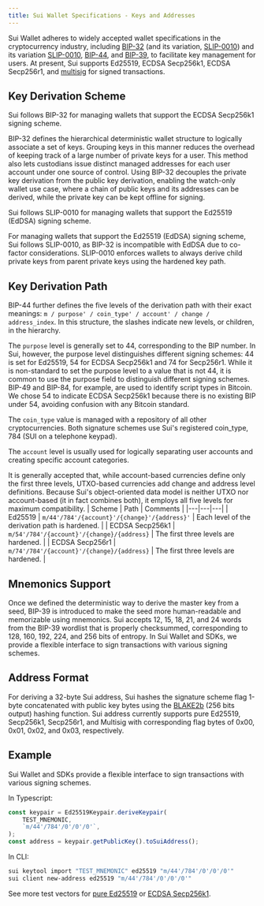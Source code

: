 ```yaml
---
title: Sui Wallet Specifications - Keys and Addresses
---
```


Sui Wallet adheres to widely accepted wallet specifications in the cryptocurrency industry, including [BIP-32](https://github.com/bitcoin/bips/blob/master/bip-0032.mediawiki) (and its variation, [SLIP-0010](https://github.com/satoshilabs/slips/blob/master/slip-0010.md)) and its variation [SLIP-0010](https://github.com/satoshilabs/slips/blob/master/slip-0010.md), [BIP-44](https://github.com/bitcoin/bips/blob/master/bip-0044.mediawiki), and [BIP-39](https://github.com/bitcoin/bips/blob/master/bip-0039.mediawiki), to facilitate key management for users. At present, Sui supports Ed25519, ECDSA Secp256k1, ECDSA Secp256r1, and [multisig](https://github.com/MystenLabs/sui/blob/6780cf62150893285f5db11f40f793fc440ec08b/doc/src/learn/cryptography/sui-multisig.md) for signed transactions.


## Key Derivation Scheme

Sui follows BIP-32 for managing wallets that support the ECDSA Secp256k1 signing scheme.

BIP-32 defines the hierarchical deterministic wallet structure to logically associate a set of keys. Grouping keys in this manner reduces the overhead of keeping track of a large number of private keys for a user. This method also lets custodians issue distinct managed addresses for each user account under one source of control. Using BIP-32 decouples the private key derivation from the public key derivation, enabling the watch-only wallet use case, where a chain of public keys and its addresses can be derived, while the private key can be kept offline for signing.

Sui follows SLIP-0010 for managing wallets that support the Ed25519 (EdDSA) signing scheme.

For managing wallets that support the Ed25519 (EdDSA) signing scheme, Sui follows SLIP-0010, as BIP-32 is incompatible with EdDSA due to co-factor considerations. SLIP-0010 enforces wallets to always derive child private keys from parent private keys using the hardened key path.

## Key Derivation Path

BIP-44 further defines the five levels of the derivation path with their exact meanings: `m / purpose' / coin_type' / account' / change / address_index`. In this structure, the slashes indicate new levels, or children, in the hierarchy.

The `purpose` level is generally set to 44, corresponding to the BIP number. In Sui, however, the purpose level distinguishes different signing schemes: 44 is set for Ed25519, 54 for ECDSA Secp256k1 and 74 for Secp256r1. While it is non-standard to set the purpose level to a value that is not 44, it is common to use the purpose field to distinguish different signing schemes. BIP-49 and BIP-84, for example, are used to identify script types in Bitcoin. We chose 54 to indicate ECDSA Secp256k1 because there is no existing BIP under 54, avoiding confusion with any Bitcoin standard.

The `coin_type` value is managed with a repository of all other cryptocurrencies. Both signature schemes use Sui's registered coin_type, 784 (SUI on a telephone keypad).

The `account` level is usually used for logically separating user accounts and creating specific account categories.

It is generally accepted that, while account-based currencies define only the first three levels, UTXO-based currencies add change and address level definitions. Because Sui's object-oriented data model is neither UTXO nor account-based (it in fact combines both), it employs all five levels for maximum compatibility.
| Scheme | Path | Comments |
|---|---|---|
|  Ed25519 |  `m/44'/784'/{account}'/{change}'/{address}'` |  Each level of the derivation path is hardened. |
| ECDSA Secp256k1  | `m/54'/784'/{account}'/{change}/{address}`  | The first three levels are hardened.  |
| ECDSA Secp256r1  | `m/74'/784'/{account}'/{change}/{address}`  | The first three levels are hardened.  |

## Mnemonics Support

Once we defined the deterministic way to derive the master key from a seed, BIP-39 is introduced to make the seed more human-readable and memorizable using mnemonics. Sui accepts 12, 15, 18, 21, and 24 words from the BIP-39 wordlist that is properly checksummed, corresponding to 128, 160, 192, 224, and 256 bits of entropy. In Sui Wallet and SDKs, we provide a flexible interface to sign transactions with various signing schemes.

## Address Format

For deriving a 32-byte Sui address, Sui hashes the signature scheme flag 1-byte concatenated with public key bytes using the [BLAKE2b](https://www.blake2.net/) (256 bits output) hashing function. Sui address currently supports pure Ed25519, Secp256k1, Secp256r1, and Multisig with corresponding flag bytes of 0x00, 0x01, 0x02, and 0x03, respectively. 

## Example 

Sui Wallet and SDKs provide a flexible interface to sign transactions with various signing schemes.

In Typescript:

```typescript
const keypair = Ed25519Keypair.deriveKeypair(
    TEST_MNEMONIC,
    `m/44'/784'/0'/0'/0'`,
);
const address = keypair.getPublicKey().toSuiAddress();
```

In CLI: 
```bash
sui keytool import "TEST_MNEMONIC" ed25519 "m/44'/784'/0'/0'/0'"
sui client new-address ed25519 "m/44'/784'/0'/0'/0'"
```

See more test vectors for [pure Ed25519](https://github.com/MystenLabs/sui/blob/f3b5fdd73da64a0df65fb4323471512b0f57ec4d/sdk/typescript/test/unit/cryptography/ed25519-keypair.test.ts) or [ECDSA Secp256k1](https://github.com/MystenLabs/sui/blob/199f06d25ce85f0270a1a5a0396156bb2b83122c/sdk/typescript/test/unit/cryptography/secp256k1-keypair.test.ts).